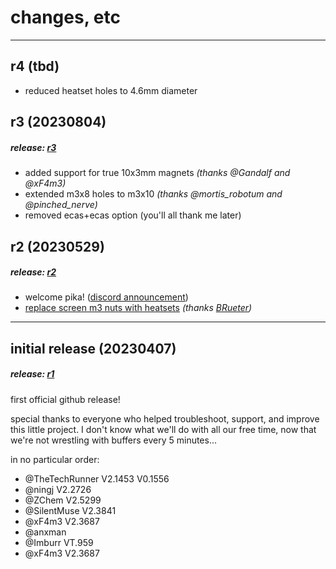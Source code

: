 # changes, etc
---

## r4 (tbd)
- reduced heatset holes to 4.6mm diameter


## r3 (20230804)
##### release: [r3](https://github.com/geoffrey-young/pika-filament-buffer/releases/tag/r3)

- added support for true 10x3mm magnets *(thanks @Gandalf and @xF4m3)*
- extended m3x8 holes to m3x10 *(thanks @mortis_robotum and @pinched_nerve)*
- removed ecas+ecas option (you'll all thank me later)


## r2 (20230529)
##### release: [r2](https://github.com/geoffrey-young/pika-filament-buffer/releases/tag/r2)

- welcome pika! ([discord announcement](https://discord.com/channels/460117602945990666/909743915475816458/1102319721040334949))
- [replace screen m3 nuts with heatsets](https://github.com/geoffrey-young/pika-filament-buffer/pull/3) *(thanks [BRueter](https://github.com/brueter/))*

---
## initial release (20230407)
##### release: [r1](https://github.com/geoffrey-young/pika-filament-buffer/releases/tag/r1)

first official github release!

special thanks to everyone who helped troubleshoot, support, and improve this little project.  I don't know what we'll do with all our free time, now that we're not wrestling with buffers every 5 minutes...

in no particular order:

- @TheTechRunner V2.1453 V0.1556
- @ningj V2.2726
- @ZChem V2.5299
- @SilentMuse V2.3841
- @xF4m3 V2.3687
- @anxman
- @Imburr VT.959
- @xF4m3 V2.3687
